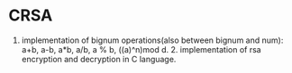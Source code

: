 # CRSA
1. implementation of bignum operations(also between bignum and num): a+b, a-b, a*b, a/b, a % b, ((a)^n)mod d.    2. implementation of rsa encryption and decryption in C language.
